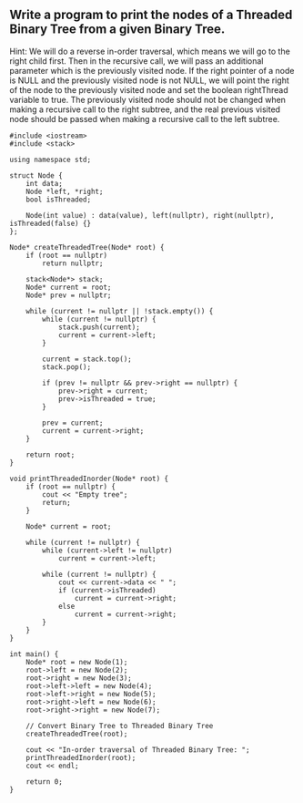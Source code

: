 ## Write a program to print the nodes of a Threaded Binary Tree from a given Binary Tree.

Hint: We will do a reverse in-order traversal, which means we will go to the right child first. Then in
the recursive call, we will pass an additional parameter which is the previously visited node. If the
right pointer of a node is NULL and the previously visited node is not NULL, we will point the right of
the node to the previously visited node and set the boolean rightThread variable to true. The
previously visited node should not be changed when making a recursive call to the right subtree, and
the real previous visited node should be passed when making a recursive call to the left subtree.


```
#include <iostream>
#include <stack>

using namespace std;

struct Node {
    int data;
    Node *left, *right;
    bool isThreaded;

    Node(int value) : data(value), left(nullptr), right(nullptr), isThreaded(false) {}
};

Node* createThreadedTree(Node* root) {
    if (root == nullptr)
        return nullptr;

    stack<Node*> stack;
    Node* current = root;
    Node* prev = nullptr;

    while (current != nullptr || !stack.empty()) {
        while (current != nullptr) {
            stack.push(current);
            current = current->left;
        }

        current = stack.top();
        stack.pop();

        if (prev != nullptr && prev->right == nullptr) {
            prev->right = current;
            prev->isThreaded = true;
        }

        prev = current;
        current = current->right;
    }

    return root;
}

void printThreadedInorder(Node* root) {
    if (root == nullptr) {
        cout << "Empty tree";
        return;
    }

    Node* current = root;

    while (current != nullptr) {
        while (current->left != nullptr)
            current = current->left;

        while (current != nullptr) {
            cout << current->data << " ";
            if (current->isThreaded)
                current = current->right;
            else
                current = current->right;
        }
    }
}

int main() {
    Node* root = new Node(1);
    root->left = new Node(2);
    root->right = new Node(3);
    root->left->left = new Node(4);
    root->left->right = new Node(5);
    root->right->left = new Node(6);
    root->right->right = new Node(7);

    // Convert Binary Tree to Threaded Binary Tree
    createThreadedTree(root);

    cout << "In-order traversal of Threaded Binary Tree: ";
    printThreadedInorder(root);
    cout << endl;

    return 0;
}
```
